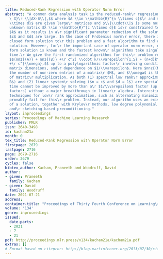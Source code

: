 ```yaml
---
title: Reduced-Rank Regression with Operator Norm Error
abstract: "A common data analysis task is the reduced-rank\r regression problem: $$\\min_{\\textrm{rank-}k
  \ X}\r \\|AX-B\\|,$$ where $A \\in \\mathbb{R}^{n \\times c}$\r and $B \\in \\mathbb{R}^{n
  \\times d}$ are given large\r matrices and $\\|\\cdot\\|$ is some norm. Here the\r
  unknown matrix $X \\in \\mathbb{R}^{c \\times d}$ is\r constrained to be of rank
  $k$ as it results in a\r significant parameter reduction of the solution when\r
  $c$ and $d$ are large. In the case of Frobenius norm\r error, there is a standard
  closed form solution to\r this problem and a fast algorithm to find a\r $(1+\\varepsilon)$-approximate
  solution. However, for\r the important case of operator norm error, no closed\r
  form solution is known and the fastest known\r algorithms take singular value decomposition
  time.\r We give the first randomized algorithms for this\r problem running in time
  $$(nnz{(A)} + nnz{(B)} +\r c^2) \\cdot k/\\varepsilon^{1.5} + (n+d)k^2/\\epsilon
  +\r c^{\\omega},$$ up to a polylogarithmic factor\r involving condition numbers,
  matrix dimensions, and\r dependence on $1/\\varepsilon$. Here $nnz{(M)}$\r denotes
  the number of non-zero entries of a matrix\r $M$, and $\\omega$ is the exponent
  of matrix\r multiplication. As both (1) spectral low rank\r approximation ($A =
  B$) and (2) linear system\r solving ($n = c$ and $d = 1$) are special cases, our\r
  time cannot be improved by more than a\r $1/\\varepsilon$ factor (up to polylogarithmic\r
  factors) without a major breakthrough in linear\r algebra. Interestingly, known
  techniques for low\r rank approximation, such as alternating minimization\r or sketch-and-solve,
  provably fail for this\r problem. Instead, our algorithm uses an existential\r characterization
  of a solution, together with Krylov\r methods, low degree polynomial approximation,
  and\r sketching-based preconditioning."
layout: inproceedings
series: Proceedings of Machine Learning Research
publisher: PMLR
issn: 2640-3498
id: kacham21a
month: 0
tex_title: Reduced-Rank Regression with Operator Norm Error
firstpage: 2679
lastpage: 2716
page: 2679-2716
order: 2679
cycles: false
bibtex_author: Kacham, Praneeth and Woodruff, David
author:
- given: Praneeth
  family: Kacham
- given: David
  family: Woodruff
date: 2021-07-21
address:
container-title: "Proceedings of Thirty Fourth Conference on Learning\r Theory"
volume: '134'
genre: inproceedings
issued:
  date-parts:
  - 2021
  - 7
  - 21
pdf: http://proceedings.mlr.press/v134/kacham21a/kacham21a.pdf
extras: []
# Format based on citeproc: http://blog.martinfenner.org/2013/07/30/citeproc-yaml-for-bibliographies/
---
```


